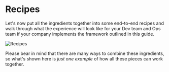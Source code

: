 # Recipes

Let's now put all the ingredients together into some end-to-end recipes and walk through what the experience will look
like for your Dev team and Ops team if your company implements the framework outlined in this guide.

![Recipes](/img/guides/production-framework/recipes.jpg)

Please bear in mind that there are many ways to combine these ingredients, so what's shown here is _just one example_ of
how all these pieces can work together.


<!-- ##DOCS-SOURCER-START
{"sourcePlugin":"local-copier","hash":"cc18e09055167ce9e85d6ce57d2a82b7"}
##DOCS-SOURCER-END -->
